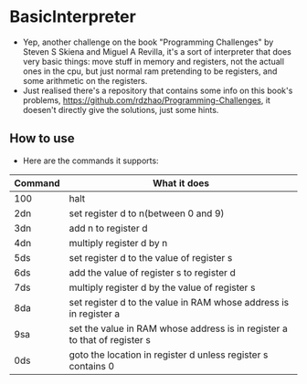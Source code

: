 # BasicInterpreter
- Yep, another challenge on the book "Programming Challenges" by Steven S Skiena and Miguel A Revilla, it's a sort of interpreter that does very basic things: move stuff in memory and registers, not the actuall ones in the cpu, but just normal ram pretending to be registers, and some arithmetic on the registers.
- Just realised there's a repository that contains some info on this book's problems, https://github.com/rdzhao/Programming-Challenges, it doesen't directly give the solutions, just some hints.

## How to use
- Here are the commands it supports:

| Command | What it does |
|---------|----------------|
| 100     | halt |
| 2dn     | set register d to n(between 0 and 9) |
| 3dn     | add n to register d |
| 4dn     | multiply register d by n |
| 5ds     | set register d to the value of register s|
| 6ds     | add the value of register s to register d |
| 7ds     | multiply register d by the value of register s |
| 8da     | set register d to the value in RAM whose address is in register a |
| 9sa     | set the value in RAM whose address is in register a to that of register s |
| 0ds     | goto the location in register d unless register s contains 0 |
